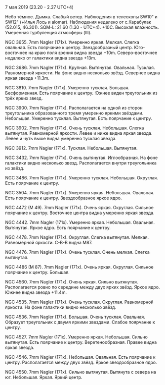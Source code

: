7 мая 2019 (23.20 - 2.27 UTC+4)

Небо тёмное. Дымка. Слабый ветер. Наблюдения в телескопы SW10" и SW12" (+Илья Лось и alomar). Наблюдения недалеко от с.Карабулак (52.015, 46.301). SQM-L: 21.60 (1.30 - UTC+4). +10C. Высокая влажность. Умеренная турбуленция атмосферы (III).

NGC 3655. 7mm Nagler (171x). Умеренно яркая. Мелкая. Слегка овальная. Есть поярчание к центру. Звездообразный центр. Юго-восточнее на краю поля зрения видна звезда +10m. Северо-восточнее недалеко от галактики видна звезда +13m.

NGC 3686. 7mm Nagler (171x). Крупная. Вытянутая. Овальная. Тусклая. Равномерной яркости. На фоне видно несколько звёзд. Севернее видна яркая звезда +11.3m.

NGC 3810. 7mm Nagler (171x). Умеренно тусклая. Большая. Бесформенная. Есть поярчание к центру. Южнее виден треугольник из трёх ярких звезд.

NGC 3900. 7mm Nagler (171x). Располагается на одной из сторон треугольника образованного тремя умеренно яркими звёздами. Небольшая. Умеренно тусклая. Вытянутая. Есть поярчание к центру.

NGC 3902. 7mm Nagler (171x). Очень тусклая. Небольшая. Слегка вытянутая. Равномерной яркости. Левее и ниже видна яркая звезда. Левее и чуть выше видна умеренно тусклая звезда.

NGC 3912. 7mm Nagler (171x). Тусклая. Небольшая. Вытянутая.

NGC 3432. 7mm Nagler (171x). Очень вытянутая. Иглообразная. На фоне галактики видно несколько звезд. Располагается внутри треугольника из звёзд.

NGC 3486. 7mm Nagler (171x). Умеренно тусклая. Небольшая. Округлая. Есть поярчание к центру.

NGC 3504. 7mm Nagler (171x). Умеренно яркая. Небольшая. Овальная. Есть поярчание к центру. Звездообразное яркое ядро.

NGC 4472 (M 49). 7mm Nagler (171x). Очень яркая. Округлая. Сильное поярчание к центру. Восточнее центра видна умеренно яркая звезда.

NGC 4442. 7mm Nagler (171x). Умеренно яркая. Небольшая. Овальная. Вытянутая. Яркое ядро. Есть поярчание к центру.

NGC 4478. 7mm Nagler (171x). Округлая. Слегка вытянутая. Мелкая. Равномерной яркости. С-В-В видна M87.

NGC 4476. 7mm Nagler (171x). Очень тусклая. Очень мелкая. Слегка вытянутая.

NGC 4486 (M 87). 7mm Nagler (171x). Очень яркая. Округлая. Сильное поярчание к центру. Большая.

NGC 4560. 7mm Nagler (171x). Очень яркая. Сильно вытянутая. Располагается ровно по середине между двух ярких звёзд. Яркое ядро. Южнее видна звезда +11.4m.

NGC 4535. 7mm Nagler (171x). Очень тусклая. Округлая. Равномерной яркости. На фоне галактики видно несколько звёзд.

NGC 4536. 7mm Nagler (171x). Большая. Очень тусклая. Овальная. Образует треугольник с двумя яркими звездами. Слабое поярчание к центру.

NGC 4527. 7mm Nagler (171x). Умеренно яркая. Небольшая. Сильно вытянутая. Есть поярчание к центру. Веретенообразная. Правее видна яркая звезда.

NGC 4546. 7mm Nagler (171x). Небольшая. Овальная. Есть поярчание к центру. Располагается между двух звёзд. Яркое звездообразное ядро.

NGC 4550. 7mm Nagler (171x). Сильно вытянутая. Вытянута с севера на юг. Небольшая. Яркая. Яркий центр.
